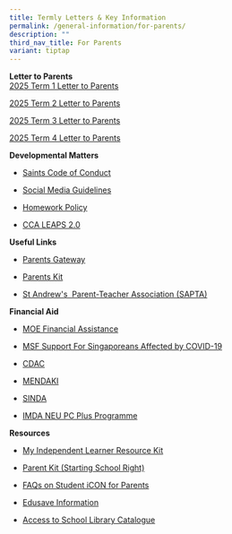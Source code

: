 ```yaml
---
title: Termly Letters & Key Information
permalink: /general-information/for-parents/
description: ""
third_nav_title: For Parents
variant: tiptap
---
```

<p></p>
<p><strong>Letter to Parents</strong>
<br><a href="/files/General Information/For Parents/2025_Term_1_Letter_to_Parents.pdf" rel="noopener nofollow" target="_blank">2025 Term 1 Letter to Parents</a>
</p>
<p><a href="/files/General Information/For Parents/SASS_2025_Term_2_Letter_to_Parents_.pdf" rel="noopener nofollow" target="_blank">2025 Term 2 Letter to Parents</a>
</p>
<p><a href="/files/2025_Term_3_Letter_to_Parents.pdf" rel="noopener nofollow" target="_blank">2025 Term 3 Letter to Parents</a>
</p>
<p><a href="/files/2025_Term_4_Letter_to_Parents___5_Sep_2025.pdf" rel="noopener nofollow" target="_blank">2025 Term 4 Letter to Parents</a>
</p>
<p><strong>Developmental Matters</strong>
</p>
<ul>
<li>
<p><a href="/files/Saints_Code_of_Conduct.pdf" rel="noopener nofollow" target="_blank">Saints Code of Conduct</a>
</p>
</li>
<li>
<p><a href="/files/Social%20Media%20Guidelines%20for%20SASS%20(final).pdf" rel="noopener noreferrer nofollow" target="_blank">Social Media Guidelines</a>
</p>
</li>
<li>
<p><a href="/files/Homework%20Policy%20revised%2031%20Mar%202021%20for%20School%20Website.pdf" rel="noopener noreferrer nofollow" target="_blank">Homework Policy</a>
</p>
</li>
<li>
<p><a href="/files/leaps-2.pdf" rel="noopener noreferrer nofollow" target="_blank">CCA LEAPS 2.0</a>
</p>
<p></p>
</li>
</ul>
<p><strong>Useful Links</strong>
</p>
<ul data-tight="true" class="tight">
<li>
<p><a href="https://pg.moe.edu.sg/" rel="noopener noreferrer nofollow" target="_blank">Parents Gateway</a>
</p>
</li>
<li>
<p><a href="https://www.moe.gov.sg/parentkit" rel="noopener noreferrer nofollow" target="_blank">Parents Kit</a>
</p>
</li>
<li>
<p><a href="https://sapta.sg/" rel="noopener noreferrer nofollow" target="_blank">St Andrew's&nbsp; Parent-Teacher Association (SAPTA)</a>
</p>
</li>
</ul>
<p><strong>Financial Aid</strong>
</p>
<ul>
<li>
<p><a href="https://www.moe.gov.sg/financial-matters/financial-assistance" rel="noopener noreferrer nofollow" target="_blank">MOE Financial Assistance</a>
</p>
</li>
<li>
<p><a href="https://supportgowhere.life.gov.sg/" rel="noopener noreferrer nofollow" target="_blank">MSF Support For Singaporeans Affected by COVID-19</a>
</p>
</li>
<li>
<p><a href="https://www.cdac.org.sg/get-assistance/" rel="noopener noreferrer nofollow" target="_blank">CDAC</a>
</p>
</li>
<li>
<p><a href="https://www.mendaki.org.sg/assistance-landing/" rel="noopener noreferrer nofollow" target="_blank">MENDAKI</a>
</p>
</li>
<li>
<p><a href="https://www.sinda.org.sg/services/assistance/" rel="noopener noreferrer nofollow" target="_blank">SINDA</a>
</p>
</li>
<li>
<p><a href="https://www.imda.gov.sg/neupc" rel="noopener noreferrer nofollow" target="_blank">IMDA&nbsp;NEU PC Plus Programme</a>
</p>
</li>
</ul>
<p><strong>Resources</strong>
</p>
<ul data-tight="true" class="tight">
<li>
<p><a href="/files/Resource%20Kit%20-%20Parent%20Kit%20-%20My%20Independent%20Learner.pdf" rel="noopener noreferrer nofollow" target="_blank">My Independent Learner Resource Kit</a>
</p>
</li>
<li>
<p><a href="/files/Parent%20Kit_%20Starting%20School%20Right%20Jan%202021.pdf" rel="noopener noreferrer nofollow" target="_blank">Parent Kit (Starting School Right)</a>
</p>
</li>
<li>
<p><a href="/files/FAQs%20on%20Student%20iCON%20for%20Parents_vetted%20updated%2020%20May.pdf" rel="noopener noreferrer nofollow" target="_blank">FAQs on Student iCON for Parents</a>
</p>
</li>
<li>
<p><a href="/files/Edusave%20Information%20for%20parents.pdf" rel="noopener noreferrer nofollow" target="_blank">Edusave&nbsp;Information</a>
</p>
</li>
<li>
<p><a href="https://schoolibrary.moe.edu.sg/standrewssec/cgi-bin/spydus.exe/MSGTRN/WPAC/HOME" rel="noopener noreferrer nofollow" target="_blank">Access to School Library Catalogue</a>
</p>
</li>
</ul>
<p></p>
